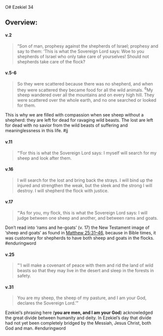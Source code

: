 O# Ezekiel 34

## Overview:


#### v.2
>“Son of man, prophesy against the shepherds of Israel; prophesy and say to them: ‘This is what the Sovereign Lord says: Woe to you shepherds of Israel who only take care of yourselves! Should not shepherds take care of the flock?

#### v.5-6
> So they were scattered because there was no shepherd, and when they were scattered they became food for all the wild animals. <sup>6</sup>My sheep wandered over all the mountains and on every high hill. They were scattered over the whole earth, and no one searched or looked for them.

This is why we are filled with compassion when see sheep without a shepherd: they are left for dead for ravaging wild beasts. The lost are left for dead with no savior from the wild beasts of suffering and meaninglessness in this life.
#jj 

#### v.11
> “‘For this is what the Sovereign Lord says: I myself will search for my sheep and look after them.

#### v.16
>I will search for the lost and bring back the strays. I will bind up the injured and strengthen the weak, but the sleek and the strong I will destroy. I will shepherd the flock with justice.

#### v.17
>“‘As for you, my flock, this is what the Sovereign Lord says: I will judge between one sheep and another, and between rams and goats.

Don’t read into ‘rams and he-goats’ (v. 17) the New Testament image of ‘sheep and goats’ as found in [Matthew 25:31–46](https://www.blueletterbible.org/search/preSearch.cfm?Criteria=Matthew+25.31%E2%80%9346&t=NKJV), because in Bible times, it was customary for shepherds to have both sheep and goats in the flocks.
#enduringword 

#### v.25
>"'I will make a covenant of peace with them and rid the land of wild beasts so that they may live in the desert and sleep in the forests in safety.

#### v.31
>You are my sheep, the sheep of my pasture, and I am your God, declares the Sovereign Lord.’”

Ezekiel’s phrasing here (**you are men, and I am your God**) acknowledged the great divide between humanity and deity. In Ezekiel’s day that divide had not yet been completely bridged by the Messiah, Jesus Christ, both God and man.
#enduringword 